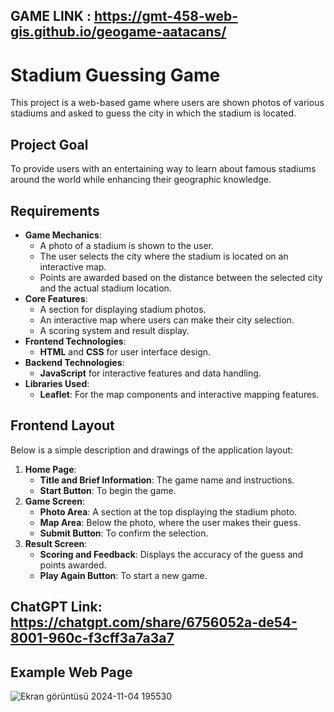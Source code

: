 ## GAME LINK : https://gmt-458-web-gis.github.io/geogame-aatacans/
# Stadium Guessing Game

This project is a web-based game where users are shown photos of various stadiums and asked to guess the city in which the stadium is located.

## Project Goal
To provide users with an entertaining way to learn about famous stadiums around the world while enhancing their geographic knowledge.

## Requirements
- **Game Mechanics**:
  - A photo of a stadium is shown to the user.
  - The user selects the city where the stadium is located on an interactive map.
  - Points are awarded based on the distance between the selected city and the actual stadium location.
- **Core Features**:
  - A section for displaying stadium photos.
  - An interactive map where users can make their city selection.
  - A scoring system and result display.
- **Frontend Technologies**:
  - **HTML** and **CSS** for user interface design.
- **Backend Technologies**:
  - **JavaScript** for interactive features and data handling.
- **Libraries Used**:
  - **Leaflet**: For the map components and interactive mapping features.

## Frontend Layout
Below is a simple description and drawings of the application layout:

1. **Home Page**:
   - **Title and Brief Information**: The game name and instructions.
   - **Start Button**: To begin the game.
2. **Game Screen**:
   - **Photo Area**: A section at the top displaying the stadium photo.
   - **Map Area**: Below the photo, where the user makes their guess.
   - **Submit Button**: To confirm the selection.
3. **Result Screen**:
   - **Scoring and Feedback**: Displays the accuracy of the guess and points awarded.
   - **Play Again Button**: To start a new game.
## ChatGPT Link: https://chatgpt.com/share/6756052a-de54-8001-960c-f3cff3a7a3a7 
## Example Web Page

![Ekran görüntüsü 2024-11-04 195530](https://github.com/user-attachments/assets/5aaac382-c113-454d-bc8d-c16913fa5949)







